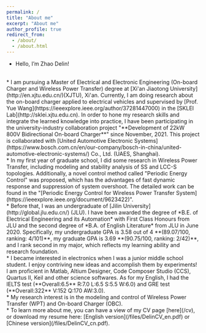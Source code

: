 ```yaml
---
permalink: /
title: "About me"
excerpt: "About me"
author_profile: true
redirect_from: 
  - /about/
  - /about.html
---
```



* Hello, I’m Zhao Delin!
<br>
*  I am pursuing a Master of Electrical and Electronic Engineering (On-board Charger and Wireless Power Transfer) degree at [Xi'an Jiaotong University](http://en.xjtu.edu.cn/)(XJTU), Xi'an. Currently, I am doing research about the on-board charger applied to electrical vehicles and supervised by [Prof. Yue Wang](https://ieeexplore.ieee.org/author/37281447000) in the [SKLEI Lab](http://sklei.xjtu.edu.cn). In order to hone my research skills and integrate the learned knowledge into practice, I have been participating in the university-industry collaboration project "**Development of 22kW 800V Bidirectional On-board Charger**" since November, 2021. This project is collaborated with [United Automotive Electronic Systems](https://www.bosch.com.cn/en/our-company/bosch-in-china/united-automotive-electronic-systems/) Co., Ltd. (UAES, Shanghai). 
<br>
* In my first year of graduate school, I did some research in Wireless Power Transfer, including modeling and stability analysis of SS and LCC-S topologies. Additionally, a novel control method called "Periodic Energy Control" was proposed, which has the advantages of fast dynamic response and suppression of system overshoot. The detailed work can be found in the "[Periodic Energy Control for Wireless Power Transfer System](https://ieeexplore.ieee.org/document/9623422)".
<br>
* Before that, I was an undergraduate of [Jilin University](http://global.jlu.edu.cn/) (JLU). I have been awarded the degree of *B.E. of Electrical Engineering and its Automation* with First Class Honours from JLU and the second degree of *B.A. of English Literature* from JLU in June 2020. Specifically, my undergraduate GPA is 3.58 out of 4 **(89.07/100, ranking: 4/101)**, my graduate GPA is 3.69 **(90.75/100, ranking: 2/42)**, and I rank second in my major, which reflects my learning ability and research foundation.
<br>
* I became interested in electronics when I was a junior middle school student. I enjoy contriving new ideas and accomplish them by experiments! I am proficient in Matlab, Altium Designer, Code Composer Studio (CCS), Quartus II, Keil and other science softwares. As for my English, I had the IELTS test (**Overall:6.5** R:7.0 L:6.5 S:5.5 W:6.0) and GRE test (**Overall:322** V:152 Q:170 AW:3.0).
<br>
* My research interest is in the modeling and control of Wireless Power Transfer (WPT) and On-board Charger (OBC). 
<br>
* To learn more about me, you can have a view of my CV page [here](/cv), or download my resume here: [English version](/files/DelinCV_en.pdf) or [Chinese version](/files/DelinCV_cn.pdf).
<br>


<!-- 
======



 -->
